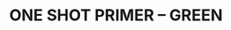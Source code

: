 ---
title: "ONE SHOT PRIMER – GREEN"
price: "TBA"
desc: "Opis nije dostupan"
img_path: "/assets/img/A.MIG-2028.jpg"
brand: AMMO
available: true
cat: "acrylics"
subcat: "ONE SHOT - PROFESIONAL PRIMER"
subsubcat: "SS"
---